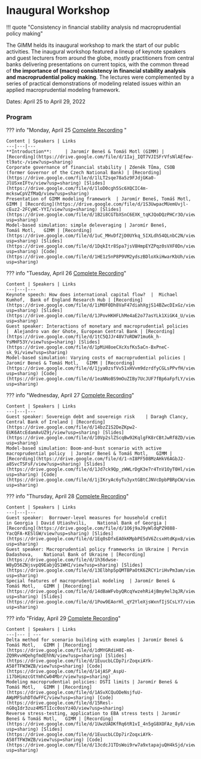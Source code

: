 
# Inaugural Workshop

!!! quote "Consistency in financial stability analysis nd macroprudential policy making"

The GIMM helds its inaugural workshop to mark the start of our public
activities. The inaugural workshop featured a lineup of keynote speakers and
guest lecturers from around the globe, mostly practitioners from central
banks delivering presentations on current topics, with the common thread of
**the importance of (macro) consistency in financial stability analysis and
macroprudential policy making**.
The lectures were complemented by a series of practical demonstrations
of modeling related issues within an applied macroprudential modeling
framework.

Dates: April 25 to April 29, 2022


### Program

??? info "Monday, April 25 [Complete Recording](https://drive.google.com/file/d/1GjatbgnnD-1hi5MU3Pf6Fa2o_p-irj0T/view?usp=sharing) "

    Content | Speakers | Links
    ---|---|---
    **Introduction**:     | Jaromír Beneš & Tomáš Motl (GIMM) | [Recording](https://drive.google.com/file/d/1Iaj_IQT7VJISFrVfsNlAEfew-tl9atc-/view?usp=sharing) 
    Corporate governance of financial stability | Zdeněk Tůma, CSOB (former Governor of the Czech National Bank) | [Recording](https://drive.google.com/file/d/1lLT2sqe78a5z9FJdjGKa0-JlUSxeIFtv/view?usp=sharing) [Slides](https://drive.google.com/file/d/1loD0cgh5Sc6XQCIC4m-mckswCpVZfMaQ/view?usp=sharing)
    Presentation of GIMM modeling framework  | Jaromír Beneš, Tomáš Motl,   GIMM | [Recording](https://drive.google.com/file/d/1S3UwpacMUemUvjl-cEuz2-2FCyWC-YYI/view?usp=sharing) [Slides](https://drive.google.com/file/d/1B2i8CGTbXSnC6EXK_tqKJQoDQzPHCr3O/view?usp=sharing)
    Model-based simulation: simple deleveraging | Jaromír Beneš, Tomáš Motl,   GIMM | [Recording](https://drive.google.com/file/d/1uC_MHvDfZjD0UYkq_5IXLdh54QLnbC2N/view?usp=sharing) [Slides](https://drive.google.com/file/d/1DqkItr8Spa7jsV8HmpEYZPqz0sVXF0Dn/view?usp=sharing) [Code](https://drive.google.com/file/d/1HE1z5nP8P9VM2ydszBDloXkiHwarKbUh/view?usp=sharing)

??? info "Tuesday, April 26 [Complete Recording](https://drive.google.com/file/d/1uwOMtDdBUVjTzAo-fz1Ba8jJF207k59B/view?usp=sharing)"

    Content | Speakers | Links
    ---|---|---
    Keynote speech: How does international capital flow?  |  Michael Kumhof,  Bank of England Research Hub | [Recording](https://drive.google.com/file/d/1iM0F0Dh8VaF47diahXgjS14BZwcDIxGz/view?usp=sharing) [Slides](https://drive.google.com/file/d/1JPovHKHFLhMe4aE2o77asYLk1XiGK4_U/view?usp=sharing)
    Guest speaker: Interactions of monetary and macroprudential policies  |  Alejandro van der Ghote, European Central Bank | [Recording](https://drive.google.com/file/d/1tC5QJJr48V7oRDW71mu6k_h-YsMHF53Y/view?usp=sharing) [Slides](https://drive.google.com/file/d/1pMiH8oeCXcXsfKs5aCn-BxPneC-sk_9i/view?usp=sharing)
    Model-based simulation: Varying costs of macroprudential policies | Jaromír Beneš & Tomáš Motl,   GIMM | [Recording](https://drive.google.com/file/d/1jya0zsfVv51xHVvm9dzrdfyCGLsPPvfH/view?usp=sharing) [Code](https://drive.google.com/file/d/1eaNNoBS9mOuZIBy7UcJUF7fBp6aFpfLY/view?usp=sharing)
    
??? info "Wednesday, April 27 [Complete Recording](https://drive.google.com/file/d/17KNinxNIP-O9EvzedAkizGZZb2XJ2sEI/view?usp=sharing)"

    Content | Speakers | Links
    ---|---|---
    Guest speaker: Sovereign debt and sovereign risk    | Daragh Clancy,   Central Bank of Ireland | [Recording](https://drive.google.com/file/d/14bzZ1S2DeZKpw2-EUK6AtcEdamAvUZ9j/view?usp=sharing) [Slides](https://drive.google.com/file/d/10Vp2slZScqBw92KqlgFK8rCBtJwRf8ZD/view?usp=sharing)
    Model-based simulation: Boom-and-bust scenario with active macroprudential policy  | Jaromír Beneš & Tomáš Motl,   GIMM | [Recording](https://drive.google.com/file/d/1-nI8PF508MzAHkV6AGbJ2-a8SvcTSFsF/view?usp=sharing) [Slides](https://drive.google.com/file/d/1Jd7ck9Qp_zWWLrDgK3e7r4TnV1OyT0Hl/view?usp=sharing) [Code](https://drive.google.com/file/d/1jIKryAc6yTu3yxtGBtCJNVcDpbPBRpCW/view?usp=sharing)

??? info "Thursday, April 28 [Complete Recording](https://drive.google.com/file/d/196tRbQiKUh2-XnITsGleszIu0JtHi7rx/view?usp=sharing)"

    Content | Speakers | Links
    ---|---|---
    Guest speaker:  Borrower-level measures for household credit in Georgia | David Utiashvili,    National Bank of Georgia | [Recording](https://drive.google.com/file/d/1O6j9aJ9yWldqPZ9888-YacQFA-KESlGW/view?usp=sharing) [Slides](https://drive.google.com/file/d/1Eq0sDfxEA0kKMpbPE5dV6ZcsxHtdKpx8/view?usp=sharing)
    Guest speaker: Macroprudential policy frameworks in Ukraine | Pervin Dadashova,    National Bank of Ukraine | [Recording](https://drive.google.com/file/d/1h36dwse-W8yD56ZNjsvpQ9EabjQS1WHI/view?usp=sharing) [Slides](https://drive.google.com/file/d/13Elbhp5pQMTBPaOtK6ZRCY1riHvPm3am/view?usp=sharing)
    Special features of macroprudential modeling  | Jaromír Beneš & Tomáš Motl,   GIMM | [Recording](https://drive.google.com/file/d/14dBaWFvbyQRcqYwzehRi4jBmy9el3qJR/view?usp=sharing) [Slides](https://drive.google.com/file/d/1Pow9EAorHl_qY2YleXjsWxnfIjSCsLY7/view?usp=sharing)

??? info "Friday, April 29 [Complete Recording](https://drive.google.com/file/d/1E8WnPqzA7Uj5JUa5Zb3tE42T0MTDVlEW/view?usp=sharing)"

    Content | Speakers | Links
    ---|--- | ---
    Delta method for scenario building with examples | Jaromír Beneš & Tomáš Motl,   GIMM | [Recording](https://drive.google.com/file/d/1dMYGRdiH0I-mk-ZQ9RvvHQehgfmdEhhN/view?usp=sharing) [Slides](https://drive.google.com/file/d/1EuucbLCDp7irZoqxiAYk-A58fTFW3WZB/view?usp=sharing) [Code](https://drive.google.com/file/d/14jASP_AspU-i17bHimzcGtYmhCw04Mbr/view?usp=sharing)
    Modeling macroprudential policies: DSTI limits | Jaromír Beneš & Tomáš Motl,   GIMM | [Recording](https://drive.google.com/file/d/1ASvXCQuODeNsjfuU-AWpMFSuhDTdwFFC/view?usp=sharing) [Code](https://drive.google.com/file/d/15Resl-nG0qIdr3zuz4MST1Icc0osYz4O/view?usp=sharing)
    Reverse stress-testing, application to EBA stress tests | Jaromír Beneš & Tomáš Motl,   GIMM | [Recording](https://drive.google.com/file/d/1UwzUADKfRq6tR1vI_4n5gG8XOFAz_8y8/view?usp=sharing) [Slides](https://drive.google.com/file/d/1EuucbLCDp7irZoqxiAYk-A58fTFW3WZB/view?usp=sharing) [Code](https://drive.google.com/file/d/13cdcJ1TDsWoi9rw7a9xtapajuQH4kSjd/view?usp=sharing)






